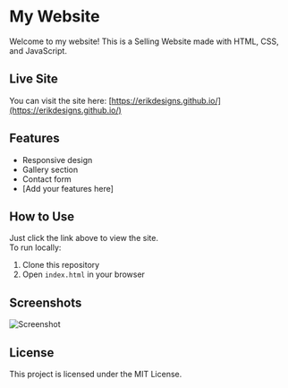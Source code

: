 # My Website

Welcome to my website! This is a Selling Website made with HTML, CSS, and JavaScript.

## Live Site

You can visit the site here: [https://erikdesigns.github.io/](https://erikdesigns.github.io/)

## Features

- Responsive design
- Gallery section
- Contact form
- [Add your features here]

## How to Use

Just click the link above to view the site.  
To run locally:
1. Clone this repository
2. Open `index.html` in your browser

## Screenshots

![Screenshot](screenshot.png)


## License

This project is licensed under the MIT License.
